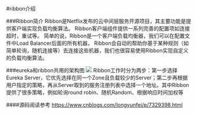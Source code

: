 #ribbon介绍

###Ribbon简介
Ribbon是Netflix发布的云中间层服务开源项目，其主要功能是提供客户端实现负载均衡算法。
Ribbon客户端组件提供一系列完善的配置项如连接超时，重试等。
简单的说，Ribbon是一个客户端负载均衡器，我们可以在配置文件中Load Balancer后面的所有机器，
Ribbon会自动的帮助你基于某种规则（如简单轮询，随机连接等）去连接这些机器，我们也很容易使用Ribbon实现自定义的负载均衡算法。

###eureka和ribbon共用的架构图
![](https://img-blog.csdn.net/20180401083228491)
Ribbon工作时分为两步：第一步选择Eureka Server，它优先选择在同一个Zone且负载较少的Server；第二步再根据用户指定的策略，再从Server取到的服务注册列表中选择一个地址。其中Ribbon提供了很多策略，例如轮询round robin、随机Random、根据响应时间加权等

####源码阅读参考
https://www.cnblogs.com/longyunfei/p/7329398.html
 
 